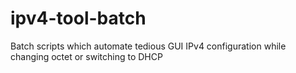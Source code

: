 # ipv4-tool-batch
Batch scripts which automate tedious GUI IPv4 configuration while changing octet or switching to DHCP 
